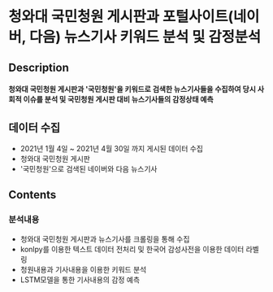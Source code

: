 # 청와대 국민청원 게시판과 포털사이트(네이버, 다음) 뉴스기사 키워드 분석 및 감정분석

## Description
#### 청와대 국민청원 게시판과 '국민청원'을 키워드로 검색한 뉴스기사들을 수집하여 당시 사회적 이슈를 분석 및 국민청원 게시판 대비 뉴스기사들의 감정상태 예측

## 데이터 수집
+ 2021년 1월 4일 ~ 2021년 4월 30일 까지 게시된 데이터 수집
+ 청와대 국민청원 게시판
+ '국민청원'으로 검색된 네이버와 다음 뉴스기사

## Contents

### 분석내용
+ 청와대 국민청원 게시판과 뉴스기사를 크롤링을 통해 수집
+ konlpy를 이용한 텍스트 데이터 전처리 및 한국어 감성사전을 이용한 데이터 라벨링
+ 청원내용과 기사내용을 이용한 키워드 분석
+ LSTM모델을 통한 기사내용의 감정 예측
